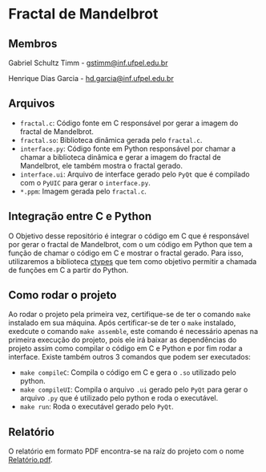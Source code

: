# Fractal de Mandelbrot

## Membros

Gabriel Schultz Timm - gstimm@inf.ufpel.edu.br

Henrique Dias Garcia - hd.garcia@inf.ufpel.edu.br

## Arquivos

- `fractal.c`: Código fonte em C responsável por gerar a imagem do fractal de Mandelbrot.
- `fractal.so`: Biblioteca dinâmica gerada pelo `fractal.c`.
- `interface.py`: Código fonte em Python responsável por chamar a chamar a biblioteca dinâmica e gerar a imagem do fractal de Mandelbrot, ele também mostra o fractal gerado.
- `interface.ui`: Arquivo de interface gerado pelo `PyQt` que é compilado com o `PyUIC` para gerar o `interface.py`.
- `*.ppm`: Imagem gerada pelo `fractal.c`.

## Integração entre C e Python

O Objetivo desse repositório é integrar o código em C que é responsável por gerar o fractal de Mandelbrot, com o um código em Python que tem a função de chamar o código em C e mostrar o fractal gerado. Para isso, utilizaremos a biblioteca [ctypes](https://docs.python.org/3/library/ctypes.html) que tem como objetivo permitir a chamada de funções em C a partir do Python.

## Como rodar o projeto

Ao rodar o projeto pela primeira vez, certifique-se de ter o comando `make` instalado em sua máquina.
Após certificar-se de ter o `make` instalado, exedcute o comando `make assemble`, este comando é necessário apenas na primeira execução do projeto, pois ele irá baixar as dependências do projeto assim como compilar o código em C e Python e por fim rodar a interface.
Existe também outros 3 comandos que podem ser executados:

- `make compileC`: Compila o código em C e gera o `.so` utilizado pelo python.
- `make compileUI`: Compila o arquivo `.ui` gerado pelo `PyQt` para gerar o arquivo `.py` que é utilizado pelo python e roda o executável.
- `make run`: Roda o executável gerado pelo `PyQt`.

## Relatório

O relatório em formato PDF encontra-se na raíz do projeto com o nome [Relatório.pdf](https://github.com/gstimm/mandelbrot-fractal/blob/main/Relat%C3%B3rio.pdf).
